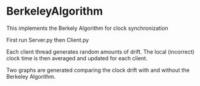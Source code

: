 # BerkeleyAlgorithm

This implements the Berkely Algorithm for clock synchronization

First run Server.py then Client.py

Each client thread generates random amounts of drift. The local (incorrect) clock time is then averaged and updated for each client.

Two graphs are generated comparing the clock drift with and without the Berkeley Algorithm.
